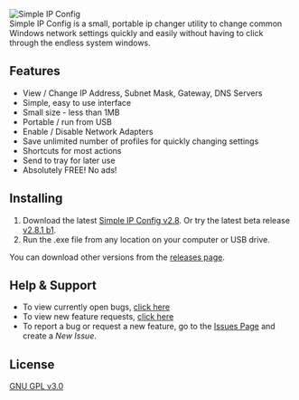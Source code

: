 ![Simple IP Config][logo]  
Simple IP Config is a small, portable ip changer utility to change common Windows network settings quickly and easily without having to click through the endless system windows.  

Features
---
* View / Change IP Address, Subnet Mask, Gateway, DNS Servers
* Simple, easy to use interface
* Small size - less than 1MB
* Portable / run from USB
* Enable / Disable Network Adapters
* Save unlimited number of profiles for quickly changing settings
* Shortcuts for most actions
* Send to tray for later use
* Absolutely FREE! No ads!

Installing
---
1. Download the latest [Simple IP Config v2.8][latest]. Or try the latest beta release [v2.8.1 b1][beta].
2. Run the .exe file from any location on your computer or USB drive.

You can download other versions from the [releases page][releases].

Help & Support
---
* To view currently open bugs, [click here][bugs]
* To view new feature requests, [click here][new-features]
* To report a bug or request a new feature, go to the [Issues Page][issues] and create a _New Issue_.

License
---
[GNU GPL v3.0](https://github.com/KurtisLiggett/Simple-IP-Config/blob/master/LICENSE)


[logo]: https://raw.github.com/KurtisLiggett/simple-ip-config/master/logo.png "Simple IP Config"
[latest]: https://github.com/KurtisLiggett/Simple-IP-Config/releases/latest "Latest Download"
[releases]: https://github.com/KurtisLiggett/Simple-IP-Config/releases "All Releases"
[beta]: https://github.com/KurtisLiggett/Simple-IP-Config/releases/tag/2.8.1-b1 "Download Beta"
[issues]: https://github.com/KurtisLiggett/Simple-IP-Config/issues "Issues"
[bugs]: https://github.com/KurtisLiggett/Simple-IP-Config/labels/bug "Bugs"
[new-features]: https://github.com/KurtisLiggett/Simple-IP-Config/labels/new%20feature "New features"
